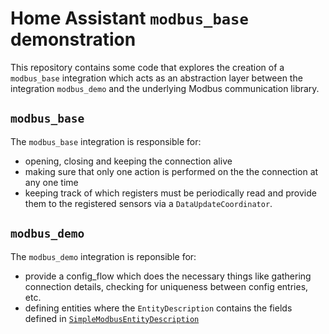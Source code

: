 # Home Assistant `modbus_base` demonstration

This repository contains some code that explores the creation of a `modbus_base` integration
which acts as an abstraction layer between the integration `modbus_demo` and the underlying
Modbus communication library.

## `modbus_base`

The `modbus_base` integration is responsible for:

- opening, closing and keeping the connection alive
- making sure that only one action is performed on the the connection at any one time
- keeping track of which registers must be periodically read and provide them to the registered
  sensors via a `DataUpdateCoordinator`.

## `modbus_demo`

The `modbus_demo` integration is reponsible for:

- provide a config_flow which does the necessary things like gathering connection details, checking for uniqueness between config entries, etc.
- defining entities where the `EntityDescription` contains the fields defined in [`SimpleModbusEntityDescription`](modbus_base/entity.py#L34)
